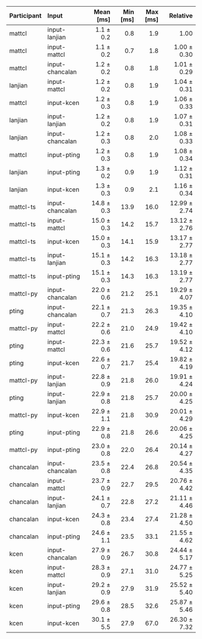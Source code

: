 | Participant | Input | Mean [ms] | Min [ms] | Max [ms] | Relative |
|:---|:---|---:|---:|---:|---:|
| mattcl | input-lanjian | 1.1 ± 0.2 | 0.8 | 1.9 | 1.00 |
| mattcl | input-mattcl | 1.1 ± 0.2 | 0.7 | 1.8 | 1.00 ± 0.30 |
| mattcl | input-chancalan | 1.2 ± 0.2 | 0.8 | 1.8 | 1.01 ± 0.29 |
| lanjian | input-mattcl | 1.2 ± 0.2 | 0.8 | 1.9 | 1.04 ± 0.31 |
| mattcl | input-kcen | 1.2 ± 0.3 | 0.8 | 1.9 | 1.06 ± 0.33 |
| lanjian | input-lanjian | 1.2 ± 0.2 | 0.8 | 1.9 | 1.07 ± 0.31 |
| lanjian | input-chancalan | 1.2 ± 0.3 | 0.8 | 2.0 | 1.08 ± 0.33 |
| mattcl | input-pting | 1.2 ± 0.3 | 0.8 | 1.9 | 1.08 ± 0.34 |
| lanjian | input-pting | 1.3 ± 0.2 | 0.9 | 1.9 | 1.12 ± 0.31 |
| lanjian | input-kcen | 1.3 ± 0.3 | 0.9 | 2.1 | 1.16 ± 0.34 |
| mattcl-ts | input-chancalan | 14.8 ± 0.3 | 13.9 | 16.0 | 12.99 ± 2.74 |
| mattcl-ts | input-mattcl | 15.0 ± 0.3 | 14.2 | 15.7 | 13.12 ± 2.76 |
| mattcl-ts | input-kcen | 15.0 ± 0.3 | 14.1 | 15.9 | 13.17 ± 2.77 |
| mattcl-ts | input-lanjian | 15.1 ± 0.3 | 14.2 | 16.3 | 13.18 ± 2.77 |
| mattcl-ts | input-pting | 15.1 ± 0.3 | 14.3 | 16.3 | 13.19 ± 2.77 |
| mattcl-py | input-chancalan | 22.0 ± 0.6 | 21.2 | 25.1 | 19.29 ± 4.07 |
| pting | input-chancalan | 22.1 ± 0.7 | 21.3 | 26.3 | 19.35 ± 4.10 |
| mattcl-py | input-mattcl | 22.2 ± 0.6 | 21.0 | 24.9 | 19.42 ± 4.10 |
| pting | input-mattcl | 22.3 ± 0.6 | 21.6 | 25.7 | 19.52 ± 4.12 |
| pting | input-kcen | 22.6 ± 0.7 | 21.7 | 25.4 | 19.82 ± 4.19 |
| mattcl-py | input-lanjian | 22.8 ± 0.9 | 21.8 | 26.0 | 19.91 ± 4.24 |
| pting | input-lanjian | 22.9 ± 0.8 | 21.8 | 25.7 | 20.00 ± 4.25 |
| mattcl-py | input-kcen | 22.9 ± 1.1 | 21.8 | 30.9 | 20.01 ± 4.29 |
| pting | input-pting | 22.9 ± 0.8 | 21.8 | 26.6 | 20.06 ± 4.25 |
| mattcl-py | input-pting | 23.0 ± 0.8 | 22.0 | 26.4 | 20.14 ± 4.27 |
| chancalan | input-chancalan | 23.5 ± 0.8 | 22.4 | 26.8 | 20.54 ± 4.35 |
| chancalan | input-mattcl | 23.7 ± 0.9 | 22.7 | 29.5 | 20.76 ± 4.42 |
| chancalan | input-lanjian | 24.1 ± 0.7 | 22.8 | 27.2 | 21.11 ± 4.46 |
| chancalan | input-kcen | 24.3 ± 0.8 | 23.4 | 27.4 | 21.28 ± 4.50 |
| chancalan | input-pting | 24.6 ± 1.1 | 23.5 | 33.1 | 21.55 ± 4.62 |
| kcen | input-chancalan | 27.9 ± 0.9 | 26.7 | 30.8 | 24.44 ± 5.17 |
| kcen | input-mattcl | 28.3 ± 0.9 | 27.1 | 31.0 | 24.77 ± 5.25 |
| kcen | input-lanjian | 29.2 ± 0.9 | 27.9 | 31.9 | 25.52 ± 5.40 |
| kcen | input-pting | 29.6 ± 0.8 | 28.5 | 32.6 | 25.87 ± 5.46 |
| kcen | input-kcen | 30.1 ± 5.5 | 27.9 | 67.0 | 26.30 ± 7.32 |
